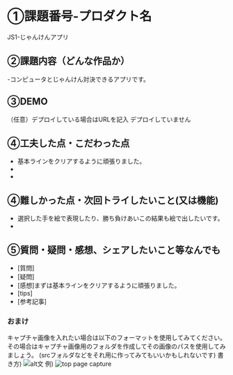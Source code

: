 # ①課題番号-プロダクト名
JS1-じゃんけんアプリ

## ②課題内容（どんな作品か）
-コンピュータとじゃんけん対決できるアプリです。

## ③DEMO
（任意）デプロイしている場合はURLを記入
デプロイしていません

## ④工夫した点・こだわった点
- 基本ラインをクリアするように頑張りました。
-
-

## ④難しかった点・次回トライしたいこと(又は機能)
- 選択した手を絵で表現したり、勝ち負けあいこの結果も絵で出したいです。
-

## ⑤質問・疑問・感想、シェアしたいこと等なんでも
- [質問]
- [疑問]
- [感想]まずは基本ラインをクリアするように頑張りました。
- [tips]
- [参考記事]


### おまけ
キャプチャ画像を入れたい場合は以下のフォーマットを使用してみてください。
その場合はキャプチャ画像用のフォルダを作成してその画像のパスを使用してみましょう。
(srcフォルダなどをそれ用に作ってみてもいいかもしれないです)
書き方)
![alt文](画像URL)
例)
![top page capture](./src/capture1.png)
